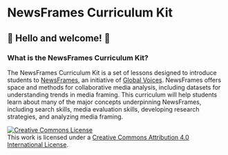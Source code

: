 # NewsFrames Curriculum Kit
## :tada: Hello and welcome! :tada:

### What is the NewsFrames Curriculum Kit? 
<p>The NewsFrames Curriculum Kit is a set of lessons designed to introduce students to <a href="https://newsframes.globalvoices.org/">NewsFrames</a>, an initiative of <a href="https://globalvoices.org/">Global Voices</a>. NewsFrames offers space and methods for collaborative media analysis, including datasets for understanding trends in media framing. This curriculum will help students learn about many of the major concepts underpinning NewsFrames, including search skills, media evaluation skills, developing research strategies, and analyzing media framing.</p> 

<a rel="license" href="http://creativecommons.org/licenses/by/4.0/"><img alt="Creative Commons License" style="border-width:0" src="https://i.creativecommons.org/l/by/4.0/88x31.png" /></a><br />This work is licensed under a <a rel="license" href="http://creativecommons.org/licenses/by/4.0/">Creative Commons Attribution 4.0 International License</a>.




